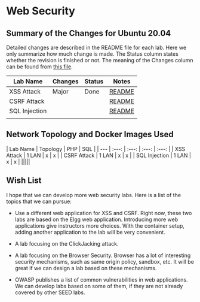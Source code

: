# Web Security


## Summary of the Changes for Ubuntu 20.04

Detailed changes are described in the README file for each lab.
Here we only summarize how much change is made.
The Status column states whether the revision is finished or not.
The meaning of the Changes column can be found from
[this file](../common-files/category_of_revision.md).

| Lab Name | Changes | Status |  Notes |
| ---      | ---     | ---    |  ---   |
| XSS Attack    | Major | Done | [README](Web_XSS_Elgg/README.md)|
| CSRF Attack   |       |      | [README](Web_CSRF_Elgg/README.md)|
| SQL Injection |       |      | [README](Web_SQL_Injection/README.md)|
||||


## Network Topology and Docker Images Used

| Lab Name      | Topology | PHP | SQL |
| ---           | :---:    | :---: | :---:  | :---: |
| XSS Attack    | 1 LAN    | x | x |
| CSRF Attack   | 1 LAN    | x | x |
| SQL Injection | 1 LAN    | x | x |
|||||



## Wish List

I hope that we can develop more web security labs. Here is a list of 
the topics that we can pursue:

- Use a different web application for XSS and CSRF. Right now, these
two labs are based on the Elgg web application. Introducing more 
web applications give instructors more choices. With the container 
setup, adding another application to the lab will be very convenient. 


- A lab focusing on the ClickJacking attack.

- A lab focusing on the Browser Security. Browser has a lot of interesting
security mechanisms, such as same origin policy, sandbox, etc. It will be
great if we can design a lab based on these mechanisms. 

- OWASP publishes a list of common vulnerabilities in web applications.
We can develop labs based on some of them, if they are not already covered 
by other SEED labs.
